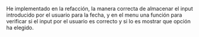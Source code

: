 He implementado en la refacción, la manera correcta de almacenar el input introducido por el usuario para la fecha, y en el menu una función para verificar si el input por el usuario es correcto y si lo es mostrar que opción ha elegido.
